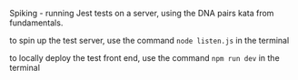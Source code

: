 Spiking - running Jest tests on a server, using the DNA pairs kata from fundamentals.

to spin up the test server, use the command `node listen.js` in the terminal

to locally deploy the test front end, use the command `npm run dev` in the terminal
